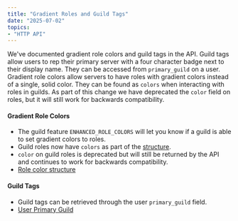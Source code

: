 ```yaml
---
title: "Gradient Roles and Guild Tags"
date: "2025-07-02"
topics:
- "HTTP API"
---
```


We've documented gradient role colors and guild tags in the API. Guild tags allow users to rep their primary server with a four character badge next to their display name. They can be accessed from `primary_guild` on a user. Gradient role colors allow servers to have roles with gradient colors instead of a single, solid color. They can be found as `colors` when interacting with roles in guilds. As part of this change we have deprecated the `color` field on roles, but it will still work for backwards compatibility.

#### Gradient Role Colors

- The guild feature `ENHANCED_ROLE_COLORS` will let you know if a guild is able to set gradient colors to roles. 
- Guild roles now have `colors` as part of the [structure](/docs/topics/permissions#role-object-role-structure).
- `color` on guild roles is deprecated but will still be returned by the API and continues to work for backwards compatibility.
- [Role color structure](/docs/topics/permissions#role-object-role-colors-object)

#### Guild Tags

- Guild tags can be retrieved through the user `primary_guild` field.
- [User Primary Guild](/docs/resources/user#user-object-user-primary-guild)
